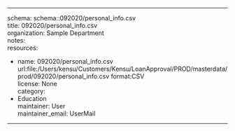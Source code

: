 


---  
schema: schema::092020/personal_info.csv  
title: 092020/personal_info.csv  
organization: Sample Department  
notes:   
resources:  
- name: 092020/personal_info.csv 
 url:file:/Users/kensu/Customers/Kensu/LoanApproval/PROD/masterdata/prod/092020/personal_info.csv 
 format:CSV  
license: None  
category:
 - Education  
maintainer: User  
maintainer_email: UserMail  
---